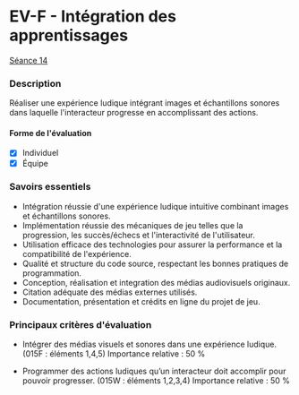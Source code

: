 # EV-F - Intégration des apprentissages

[Séance 14](../../../01-deroulement/14/)

### Description

Réaliser une expérience ludique intégrant images et échantillons sonores dans laquelle l'interacteur progresse en accomplissant des actions. 

#### Forme de l'évaluation

* [x] Individuel
* [x] Équipe

### Savoirs essentiels

- Intégration réussie d'une expérience ludique intuitive combinant images et échantillons sonores.
- Implémentation réussie des mécaniques de jeu telles que la progression, les succès/échecs et l'interactivité de l'utilisateur.
- Utilisation efficace des technologies pour assurer la performance et la compatibilité de l'expérience.
- Qualité et structure du code source, respectant les bonnes pratiques de programmation.
- Conception, réalisation et integration des médias audiovisuels originaux.
- Citation adéquate des médias externes utilisés.
- Documentation, présentation et crédits en ligne du projet de jeu.


### Principaux critères d'évaluation

* Intégrer des médias visuels et sonores dans une expérience ludique.  (015F : éléments 1,4,5)  Importance relative : 50 %              

* Programmer des actions ludiques qu’un interacteur doit accomplir pour pouvoir progresser.  (015W : éléments 1,2,3,4)  Importance relative : 50 %
